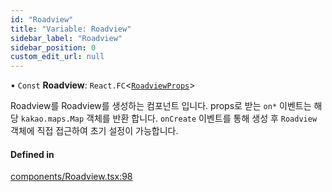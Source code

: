 ```yaml
---
id: "Roadview"
title: "Variable: Roadview"
sidebar_label: "Roadview"
sidebar_position: 0
custom_edit_url: null
---
```


• `Const` **Roadview**: `React.FC`<[`RoadviewProps`](../interfaces/RoadviewProps.md)\>

Roadview를 Roadview를 생성하는 컴포넌트 입니다.
props로 받는 `on*` 이벤트는 해당 `kakao.maps.Map` 객체를 반환 합니다.
`onCreate` 이벤트를 통해 생성 후 `Roadview` 객체에 직접 접근하여 초기 설정이 가능합니다.

#### Defined in

[components/Roadview.tsx:98](https://github.com/JaeSeoKim/react-kakao-maps/blob/0abe091/src/components/Roadview.tsx#L98)
